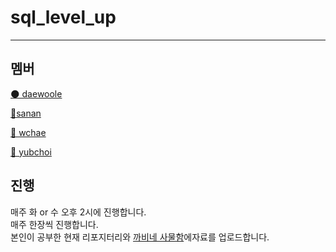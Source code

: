 # sql_level_up
---

## 멤버

[🌑 daewoole](https://github.com/LeeDaeWook)

[🚀sanan](https://github.com/Ssuamje)

[🚀 wchae](https://github.com/enaenen)

[🎒 yubchoi](https://github.com/yubinquitous)

## 진행
매주 화 or 수 오후 2시에 진행합니다.
<br>
매주 한장씩 진행합니다.
<br>
본인이 공부한 현재 리포지터리와 [까비네 사물함](https://cabi.oopy.io)에자료를 업로드합니다.
